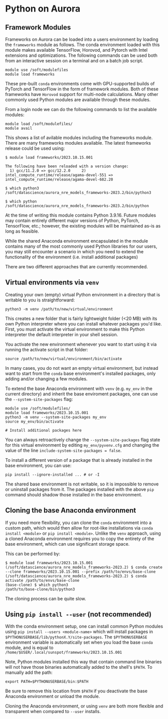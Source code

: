 # Python on Aurora

## Framework Modules

Frameworks on Aurora can be loaded into a users environment by loading the `frameworks` module as follows. The conda environment loaded with this module makes available TensorFlow, Horovod, and Pytorch with Intel extensions and optimizations. The following commands can be used
both from an interactive session on a terminal and on a batch job script.

```
module use /soft/modulefiles
module load frameworks
```
These pre-built `conda` environments come with GPU-supported builds of PyTorch
and TensorFlow in the form of framework modules. Both of these frameworks have
`Horovod` support for multi-node calculations. Many other commonly used Python
modules are available through these modules.

From a login node we can do the following commands to list the available 
modules:

```
module load /soft/modulefiles/
module avail
```
This shows a list of avilable modules including the frameworks module. There 
are many frameworks modules available. The latest 
frameworks release could be used using:

```
$ module load frameworks/2023.10.15.001

The following have been reloaded with a version change:
  1) gcc/11.2.0 => gcc/12.2.0     2) intel_compute_runtime/release/agama-devel-551 => intel_compute_runtime/release/agama-devel-682.20

$ which python3
/soft/datascience/aurora_nre_models_frameworks-2023.2/bin/python3

$ which python
/soft/datascience/aurora_nre_models_frameworks-2023.2/bin/python
```
At the time of writing this module contains Python 3.9.16. Future modules may
contain entirely different major versions of Python, PyTorch, TensorFlow, etc.; 
however, the existing modules will be maintained as-is as long as feasible.

While the shared Anaconda environment encapsulated in the module contains many 
of the most commonly used Python libraries for our users, you may still 
encounter a scenario in which you need to extend the functionality of the 
environment (i.e. install additional packages)

There are two different approaches that are currently recommended.

## Virtual environments via `venv`

Creating your own (empty) virtual Python environment in a directory that is 
writable to you is straightforward:

```
python3 -m venv /path/to/new/virtual/environment
```

This creates a new folder that is fairly lightweight folder (<20 MB) with its 
own Python interpreter where you can install whatever packages you'd like. 
First, you must activate the virtual environment to make this Python 
interpreter the default interpreter in your shell session.

You activate the new environment whenever you want to start using it via 
running the activate script in that folder:

```
source /path/to/new/virtual/environment/bin/activate
```

In many cases, you do not want an empty virtual environment, but instead want 
to start from the `conda` base environment's installed packages, only adding 
and/or changing a few modules.

To extend the base Anaconda environment with `venv` (e.g. `my_env` in the current 
directory) and inherit the base enviroment packages, one can use the 
`--system-site-packages` flag:

```
module use /soft/modulefiles/
module load frameworks/2023.10.15.001
python3 -m venv --system-site-packages my_env
source my_env/bin/activate

# Install additional packages here
```
You can always retroactively change the `--system-site-packages` flag state for 
this virtual environment by editing `my_env/pyvenv.cfg` and changing the value 
of the line `include-system-site-packages = false`.

To install a different version of a package that is already installed in the 
base environment, you can use:

```
pip install --ignore-installed ... # or -I
```
The shared base environment is not writable, so it is impossible to remove or 
uninstall packages from it. The packages installed with the above `pip` command 
should shadow those installed in the base environment.

## Cloning the base Anaconda environment

If you need more flexibility, you can clone the `conda` environment into a 
custom 
path, which would then allow for root-like installations via 
`conda install <module>` or `pip install <module>`. Unlike the `venv` approach, 
using a cloned Anaconda environment requires you to copy the entirety of the 
base environment, which can use significant storage space.

This can be performed by:

```
$ module load frameworks/2023.10.15.001
(/soft/datascience/aurora_nre_models_frameworks-2023.2) $ conda create --clone frameworks/2023.10.15.001 --prefix /path/to/envs/base-clone
(/soft/datascience/aurora_nre_models_frameworks-2023.2) $ conda activate /path/to/envs/base-clone
(base-clone) $ which python3
/path/to/base-clone/bin/python3
```

The cloning process can be quite slow.

## Using `pip install --user` (not recommended)

With the conda environment setup, one can install common Python modules using 
`pip install --users <module-name>` which will install packages in 
`$PYTHONUSERBASE/lib/pythonX.Y/site-packages`. The `$PYTHONUSERBASE` 
environment variable is automatically set when you load the base `conda` 
module, and is equal to `/home/$USER/.local/sunspot/frameworks/2023.10.15.001`

Note, Python modules installed this way that contain command line binaries will 
not have those binaries automatically added to the shell's `$PATH`. To manually 
add the path:

```
export PATH=$PYTHONUSERBASE/bin:$PATH
```
Be sure to remove this location from `$PATH` if you deactivate the base 
Anaconda environment or unload the module.

Cloning the Anaconda environment, or using `venv` are both more flexible and 
transparent when compared to `--user` installs.



